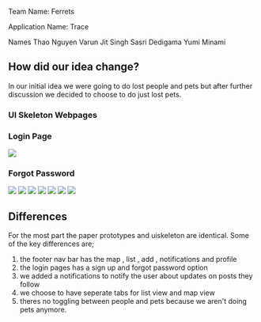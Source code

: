 Team Name: Ferrets

Application Name: Trace

Names 
Thao Nguyen
Varun Jit Singh
Sasri Dedigama
Yumi Minami

## How did our idea change?

In our initial idea we were going to do lost people and pets but after further discussion we decided to choose 
to do just lost pets. 


### UI Skeleton Webpages

### Login Page
![](uiskeleton1.PNG)
### Forgot Password
![](uiskeleton2.PNG)
![](uiskeleton3.PNG)
![](uiskeleton4.PNG)
![](uiskeleton5.PNG)
![](uiskeleton6.PNG)
![](uiskeleton7.PNG)
![](uiskeleton8.PNG)

## Differences

For the most part the paper prototypes and uiskeleton are identical.
Some of the key differences are;
1) the footer nav bar has the map , list , add , notifications and profile
2) the login pages has a sign up and forgot password option
3) we added a notifications to notify the user about updates on posts they follow
4) we choose to have seperate tabs for list view and map view
5) theres no toggling between people and pets because we aren't doing pets anymore.






